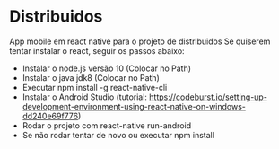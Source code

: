 # Distribuidos
App mobile em react native para o projeto de distribuidos
Se quiserem tentar instalar o react, seguir os passos abaixo:

* Instalar o node.js versão 10 (Colocar no Path)
* Instalar o java jdk8 (Colocar no Path)
* Executar npm install -g react-native-cli
* Instalar o Android Studio (tutorial: https://codeburst.io/setting-up-development-environment-using-react-native-on-windows-dd240e69f776)
* Rodar o projeto com react-native run-android
* Se não rodar tentar de novo ou executar npm install
